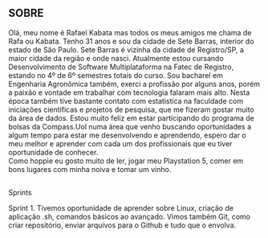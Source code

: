 
 ##  SOBRE

Olá, meu nome é Rafael Kabata mas todos os meus amigos me chama de Rafa ou Kabata.
Tenho 31 anos e sou da cidade de Sete Barras, interior do estado de São Paulo. Sete Barras é vizinha da cidade de Registro/SP, a maior cidade da região e onde nasci.
Atualmente estou cursando Desenvolvimento de Software Multiplataforma na Fatec de Registro, estando no 4º de 6º semestres totais do curso.
Sou bacharel em Engenharia Agronômica também, exerci a profissão por alguns anos, porém a paixão e vontade em trabalhar com tecnologia falaram mais alto.
Nesta época também tive bastante contato com estatistica na faculdade com iniciações cientificas e projetos de pesquisa, que me fizeram gostar muito da área de dados.
Estou muito feliz em estar participando do programa de bolsas da Compass.Uol numa área que venho buscando oportunidades a algum tempo para estar me desenvolvendo e aprendendo, espero dar o meu melhor e aprender com cada um dos profissionais que eu tiver oportunidade de conhecer.      
Como hoppie eu gosto muito de ler, jogar meu Playstation 5, comer em bons lugares com minha noiva e tomar um vinho.

</div>
 
##
Sprints

Sprint 1. Tivemos oportunidade de aprender sobre Linux, criação de aplicação .sh, comandos básicos ao avançado. Vimos também Git, como criar repositório, enviar arquivos para o Github e tudo que o envolva.

</div>





